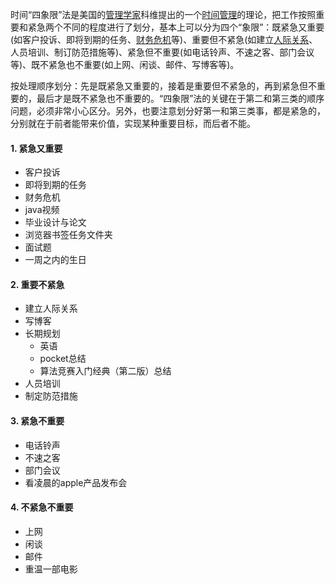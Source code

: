 时间“四象限”法是美国的[管理学家](https://baike.baidu.com/item/%E7%AE%A1%E7%90%86%E5%AD%A6%E5%AE%B6)科维提出的一个[时间管理](https://baike.baidu.com/item/%E6%97%B6%E9%97%B4%E7%AE%A1%E7%90%86)的理论，把工作按照重要和紧急两个不同的程度进行了划分，基本上可以分为四个“象限”：既紧急又重要(如客户投诉、即将到期的任务、[财务危机](https://baike.baidu.com/item/%E8%B4%A2%E5%8A%A1%E5%8D%B1%E6%9C%BA)等)、重要但不紧急(如建立[人际关系](https://baike.baidu.com/item/%E4%BA%BA%E9%99%85%E5%85%B3%E7%B3%BB)、人员培训、制订防范措施等)、紧急但不重要(如电话铃声、不速之客、部门会议等)、既不紧急也不重要(如上网、闲谈、邮件、写博客等)。

按处理顺序划分：先是既紧急又重要的，接着是重要但不紧急的，再到紧急但不重要的，最后才是既不紧急也不重要的。“四象限”法的关键在于第二和第三类的顺序问题，必须非常小心区分。另外，也要注意划分好第一和第三类事，都是紧急的，分别就在于前者能带来价值，实现某种重要目标，而后者不能。

#### 1. 紧急又重要

* 客户投诉
* 即将到期的任务
* 财务危机
* java视频
* 毕业设计与论文
* 浏览器书签任务文件夹
* 面试题
* 一周之内的生日

#### 2. 重要不紧急

* 建立人际关系
* 写博客
* 长期规划
  * 英语
  * pocket总结
  * 算法竞赛入门经典（第二版）总结
* 人员培训
* 制定防范措施

#### 3. 紧急不重要

* 电话铃声
* 不速之客
* 部门会议
* 看凌晨的apple产品发布会

#### 4. 不紧急不重要

* 上网
* 闲谈
* 邮件
* 重温一部电影